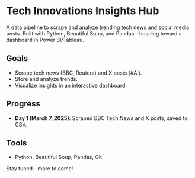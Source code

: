# Tech Innovations Insights Hub

A data pipeline to scrape and analyze trending tech news and social media posts. Built with Python, Beautiful Soup, and Pandas—heading toward a dashboard in Power BI/Tableau.

## Goals
- Scrape tech news (BBC, Reuters) and X posts (#AI).
- Store and analyze trends.
- Visualize insights in an interactive dashboard.

## Progress
- **Day 1 (March 7, 2025)**: Scraped BBC Tech News and X posts, saved to CSV.

## Tools
- Python, Beautiful Soup, Pandas, Git.

Stay tuned—more to come!